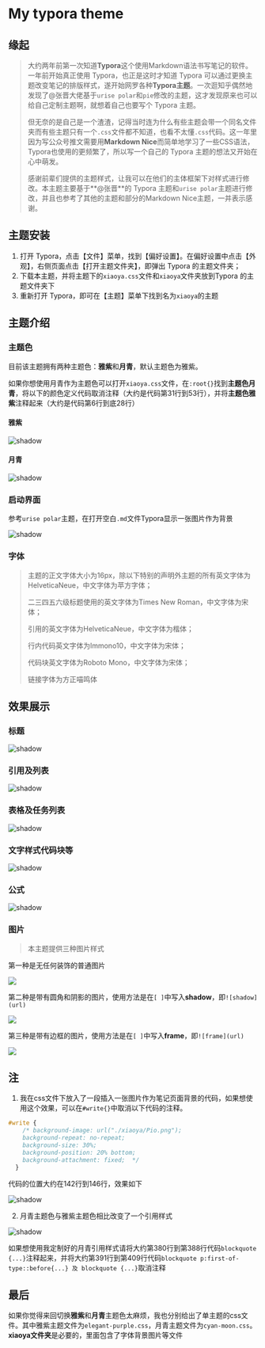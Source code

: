 # My typora theme

## 缘起

> 大约两年前第一次知道**Typora**这个使用Markdown语法书写笔记的软件。一年前开始真正使用 Typora，也正是这时才知道 Typora 可以通过更换主题改变笔记的排版样式，遂开始网罗各种**Typora主题**。一次逛知乎偶然地发现了@张晋大佬基于`urise polar`和`pie`修改的主题，这才发现原来也可以给自己定制主题啊，就想着自己也要写个 Typora 主题。
>
> 但无奈的是自己是一个渣渣，记得当时连为什么有些主题会带一个同名文件夹而有些主题只有一个`.css`文件都不知道，也看不太懂`.css`代码。这一年里因为写公众号推文需要用**Markdown Nice**而简单地学习了一些CSS语法，Typora也使用的更频繁了，所以写一个自己的 Typora 主题的想法又开始在心中萌发。
>
> 感谢前辈们提供的主题样式，让我可以在他们的主体框架下对样式进行修改。本主题主要基于**@张晋**的 Typora 主题和`urise polar`主题进行修改，并且也参考了其他的主题和部分的Markdown Nice主题，一并表示感谢。

## 主题安装

1. 打开 Typora，点击【文件】菜单，找到【偏好设置】。在偏好设置中点击【外观】，右侧页面点击【打开主题文件夹】，即弹出 Typora 的主题文件夹；
2. 下载本主题，并将主题下的`xiaoya.css`文件和`xiaoya`文件夹放到Typora 的主题文件夹下
3. 重新打开 Typora，即可在【主题】菜单下找到名为`xiaoya`的主题

## 主题介绍

### 主题色

目前该主题拥有两种主题色：**雅紫**和**月青**，默认主题色为雅紫。

如果你想使用月青作为主题色可以打开`xiaoya.css`文件，在`:root{}`找到**主题色月青**，将以下的颜色定义代码取消注释（大约是代码第31行到53行），并将**主题色雅紫**注释起来（大约是代码第6行到底28行）

#### 雅紫

![shadow](https://s2.loli.net/2022/01/25/xGrseiazKnNBuv9.png)

#### 月青

![shadow](https://s2.loli.net/2022/01/25/QNKVPTpbuDHy8Sc.png)

### 启动界面

参考`urise polar`主题，在打开空白`.md`文件Typora显示一张图片作为背景

![shadow](https://s2.loli.net/2022/01/24/n4McZTShwfELudi.png)

### 字体

>  主题的正文字体大小为16px，除以下特别的声明外主题的所有英文字体为HelveticaNeue，中文字体为苹方字体；
>
> 二三四五六级标题使用的英文字体为Times New Roman，中文字体为宋体；
>
> 引用的英文字体为HelveticaNeue，中文字体为楷体；
>
> 行内代码英文字体为lmmono10，中文字体为宋体；
>
> 代码块英文字体为Roboto Mono，中文字体为宋体；
>
> 链接字体为方正喵鸣体

## 效果展示

### 标题

![shadow](https://s2.loli.net/2022/01/25/t1Bq7G5H83Ulxed.png)

### 引用及列表

![shadow](https://s2.loli.net/2022/01/25/26jQwSJlAgZME1Y.png)

### 表格及任务列表

![shadow](https://s2.loli.net/2022/01/25/gYlienSLKp8vPOz.png)

### 文字样式代码块等

![shadow](https://s2.loli.net/2022/01/25/NQeKp6GyrPXtbzj.png)

### 公式

![shadow](https://s2.loli.net/2022/01/25/FVA9rs4nZpSIOkj.png)

### 图片

> 本主题提供三种图片样式

第一种是无任何装饰的普通图片

![](https://s2.loli.net/2022/01/25/sOaxFJpVoD6BjIM.png)

第二种是带有圆角和阴影的图片，使用方法是在`[ ]`中写入**shadow**，即`![shadow](url)`

![](https://s2.loli.net/2022/01/25/p7jteU9DVPGQIRF.png)

第三种是带有边框的图片，使用方法是在`[ ]`中写入**frame**，即`![frame](url)`

![](https://s2.loli.net/2022/01/25/EHY31Uc7n2tgOfR.png)

## 注

1. 我在css文件下放入了一段插入一张图片作为笔记页面背景的代码，如果想使用这个效果，可以在`#write{}`中取消以下代码的注释。

```css
#write {
    /* background-image: url("./xiaoya/Pio.png");
    background-repeat: no-repeat;
    background-size: 30%;
    background-position: 20% bottom;
    background-attachment: fixed;  */
  }
```

代码的位置大约在142行到146行，效果如下

![shadow](https://s2.loli.net/2022/01/25/sG9WSz1xjdQFyhl.png)

2. 月青主题色与雅紫主题色相比改变了一个引用样式

![shadow](https://s2.loli.net/2022/01/25/ecrGgpIA6RqjdWC.png)

如果想使用我定制好的月青引用样式请将大约第380行到第388行代码`blockquote {...}`注释起来，并将大约第391行到第409行代码`blockquote p:first-of-type::before{...} 及 blockquote {...}`取消注释

## 最后

如果你觉得来回切换**雅紫**和**月青**主题色太麻烦，我也分别给出了单主题的css文件。其中雅紫主题文件为`elegant-purple.css`，月青主题文件为`cyan-moon.css`。**xiaoya文件夹**是必要的，里面包含了字体背景图片等文件

